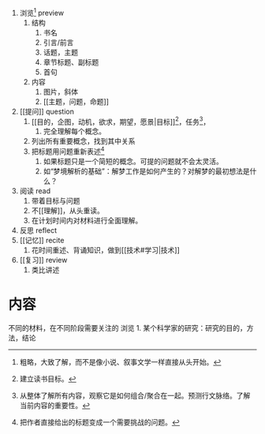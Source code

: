 1. 浏览[^1] preview
	1. 结构
		1. 书名
		2. 引言/前言
		3. 话题，主题
		4. 章节标题、副标题
		5. 首句
	2. 内容
		1. 图片，斜体
		2. [[主题，问题，命题]] 
2. [[提问]] question
	1. [[目的，企图，动机，欲求，期望，愿景|目标]][^2]，任务[^3]，
		1. 完全理解每个概念。
	2. 列出所有重要概念，找到其中关系
	3. 把标题用问题重新表述[^4] 
		1. 如果标题只是一个简短的概念。可提的问题就不会太灵活。
		2. 如“梦境解析的基础”：解梦工作是如何产生的？对解梦的最初想法是什么？
3. 阅读 read
	1. 带着目标与问题
	2. 不[[理解]]，从头重读。
	3. 在计划时间内对材料进行全面理解。
4. 反思 reflect
5. [[记忆]] recite
	1. 花时间重述、背诵知识，做到[[技术#学习|技术]] 
6. [[复习]] review
	1. 类比讲述
# 内容
不同的材料，在不同阶段需要关注的 
浏览
	1. 某个科学家的研究：研究的目的，方法，结论

[^1]: 粗略，大致了解，而不是像小说、叙事文学一样直接从头开始。
[^2]: 建立读书目标。
[^3]: 从整体了解所有内容，观察它是如何组合/聚合在一起。预测行文脉络。了解当前内容的重要性。
[^4]: 把作者直接给出的标题变成一个需要挑战的问题。